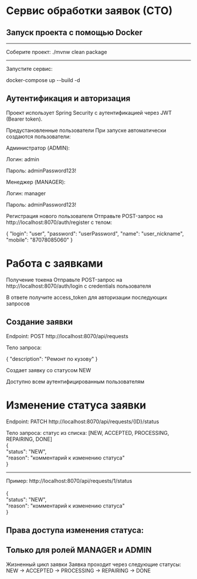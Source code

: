 # Сервис обработки заявок (СТО)

## Запуск проекта с помощью Docker

---------------------------------

Соберите проект:
./mvnw clean package

-----------------------------

Запустите сервис:

docker-compose up --build -d


## Аутентификация и авторизация

Проект использует Spring Security с аутентификацией через JWT (Bearer token).

Предустановленные пользователи
При запуске автоматически создаются пользователи:

Администратор (ADMIN):

Логин: admin

Пароль: adminPassword123!

Менеджер (MANAGER):

Логин: manager

Пароль: adminPassword123!

Регистрация нового пользователя
Отправьте POST-запрос на http://localhost:8070/auth/register с телом:

{
    "login": "user",
    "password": "userPassword",
    "name": "user_nickname",
    "mobile": "87078085060"
}


# Работа с заявками

Получение токена
Отправьте POST-запрос на http://localhost:8070/auth/login с credentials пользователя

В ответе получите access_token для авторизации последующих запросов

## Создание заявки
Endpoint: POST http://localhost:8070/api/requests

Тело запроса:

{
    "description": "Ремонт по кузову"
}


Создает заявку со статусом NEW

Доступно всем аутентифицированным пользователям

# Изменение статуса заявки

Endpoint: PATCH http://localhost:8070/api/requests/{ID}/status

Тело запроса:
статус из списка: [NEW, ACCEPTED, PROCESSING, REPAIRING, DONE]
<br />
{<br />
    "status": "NEW",<br />
    "reason": "комментарий к изменению статуса"<br />
}<br />


---------------------------------------------

Пример:
http://localhost:8070/api/requests/1/status<br />
<br />
{<br />
    "status": "NEW",<br />
    "reason": "комментарий к изменению статуса"<br />
}

## Права доступа изменения статуса:
## Только для ролей MANAGER и ADMIN

Жизненный цикл заявки
Заявка проходит через следующие статусы:
NEW → ACCEPTED → PROCESSING → REPAIRING → DONE
